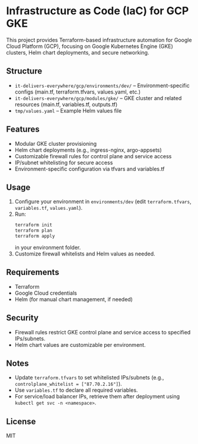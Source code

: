 # Infrastructure as Code (IaC) for GCP GKE

This project provides Terraform-based infrastructure automation for Google Cloud Platform (GCP), focusing on Google Kubernetes Engine (GKE) clusters, Helm chart deployments, and secure networking.

## Structure

- `it-delivers-everywhere/gcp/environments/dev/` – Environment-specific configs (main.tf, terraform.tfvars, values.yaml, etc.)
- `it-delivers-everywhere/gcp/modules/gke/` – GKE cluster and related resources (main.tf, variables.tf, outputs.tf)
- `tmp/values.yaml` – Example Helm values file

## Features

- Modular GKE cluster provisioning
- Helm chart deployments (e.g., ingress-nginx, argo-appsets)
- Customizable firewall rules for control plane and service access
- IP/subnet whitelisting for secure access
- Environment-specific configuration via tfvars and variables.tf

## Usage

1. Configure your environment in `environments/dev` (edit `terraform.tfvars`, `variables.tf`, `values.yaml`).
2. Run:
   ```sh
   terraform init
   terraform plan
   terraform apply
   ```
   in your environment folder.
3. Customize firewall whitelists and Helm values as needed.

## Requirements

- Terraform
- Google Cloud credentials
- Helm (for manual chart management, if needed)

## Security

- Firewall rules restrict GKE control plane and service access to specified IPs/subnets.
- Helm chart values are customizable per environment.

## Notes

- Update `terraform.tfvars` to set whitelisted IPs/subnets (e.g., `controlplane_whitelist = ["87.70.2.16"]`).
- Use `variables.tf` to declare all required variables.
- For service/load balancer IPs, retrieve them after deployment using `kubectl get svc -n <namespace>`.

## License

MIT

